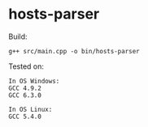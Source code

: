 # hosts-parser

Build:

	g++ src/main.cpp -o bin/hosts-parser

Tested on:

	In OS Windows:
	GCC 4.9.2
	GCC 6.3.0

	In OS Linux:
	GCC 5.4.0